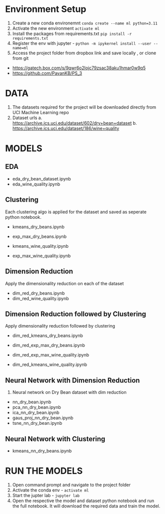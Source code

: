 
# Environment Setup

1. Create a new conda environemnt  `conda create --name ml python=3.11`
2. Activate the new environment   `activate ml`
3. Install the packages from requirements.txt `pip install -r requirements.txt`
4. Register the env with jupyter - `python -m ipykernel install --user --name=ml`
5. Access the project folder from dropbox link and save locally , or clone from git
  - https://gatech.box.com/s/9qwr6o2lojc79zsac38aku1hmar0w9q5
  - https://github.com/PavanKB/PS_3

# DATA
1. The datasets required for the project will be downloaded directly from UCI Machine Learning repo
2. Dataset urls
    a. https://archive.ics.uci.edu/dataset/602/dry+bean+dataset
    b. https://archive.ics.uci.edu/dataset/186/wine+quality


# MODELS

## EDA

* eda_dry_bean_dataset.ipynb
* eda_wine_quality.ipynb

## Clustering
Each clustering algo is applied for the dataset and saved as seperate python notebook.

* kmeans_dry_beans.ipynb
* exp_max_dry_beans.ipynb

* kmeans_wine_quality.ipynb
* exp_max_wine_quality.ipynb

## Dimension Reduction
Apply the dimensionality reduction on each of the dataset

* dim_red_dry_beans.ipynb
* dim_red_wine_quality.ipynb

## Dimension Reduction followed by Clustering
Apply dimensionality reduction followed by clustering

* dim_red_kmeans_dry_beans.ipynb
* dim_red_exp_max_dry_beans.ipynb

* dim_red_exp_max_wine_quality.ipynb
* dim_red_kmeans_wine_quality.ipynb

## Neural Network with Dimension Reduction
1. Neural network on Dry Bean dataset with dim reduction

* nn_dry_bean.ipynb
* pca_nn_dry_bean.ipynb
* ica_nn_dry_bean.ipynb
* gaus_proj_nn_dry_bean.ipynb
* tsne_nn_dry_bean.ipynb

## Neural Network with Clustering
* kmeans_nn_dry_beans.ipynb

# RUN THE MODELS
1. Open command prompt and navigate to the project folder
2. Activate the conda env - `activate ml`
3. Start the jupter lab - `jupyter lab`
4. Open the respective the model and dataset python notebook and run the full notebook. It will download the required data and train the model.
